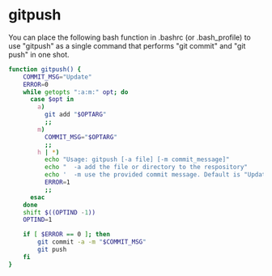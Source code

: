 # gitpush
You can place the following bash function in .bashrc (or .bash_profile) to use "gitpush" as a single command that performs "git commit" and "git push" in one shot.

```bash
function gitpush() {
    COMMIT_MSG="Update"
    ERROR=0
    while getopts ":a:m:" opt; do
      case $opt in
        a)
          git add "$OPTARG"
          ;;
        m)
          COMMIT_MSG="$OPTARG"
          ;;
        h | *)
          echo "Usage: gitpush [-a file] [-m commit_message]"
          echo "  -a add the file or directory to the respository"
          echo '  -m use the provided commit message. Default is "Update"'
          ERROR=1
          ;;
      esac
    done
    shift $((OPTIND -1))
    OPTIND=1

    if [ $ERROR == 0 ]; then
        git commit -a -m "$COMMIT_MSG"
        git push
    fi
}
```
